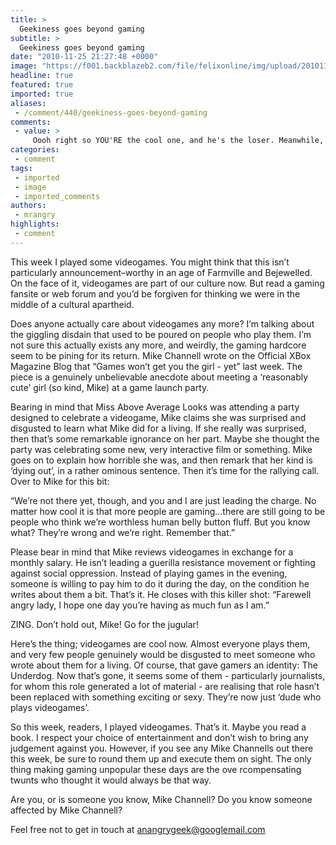 ```yaml
---
title: >
  Geekiness goes beyond gaming
subtitle: >
  Geekiness goes beyond gaming
date: "2010-11-25 21:27:48 +0000"
image: "https://f001.backblazeb2.com/file/felixonline/img/upload/201011182209-nm1010-angrygee.jpg"
headline: true
featured: true
imported: true
aliases:
 - /comment/440/geekiness-goes-beyond-gaming
comments:
 - value: >
     Oooh right so YOU'RE the cool one, and he's the loser. Meanwhile, you're raging like a homeless person. <br> <br>,Join an awesome <a href="http://cooll.net">Gaming Forum</a> today!,Why yes, I did read a book.
categories:
 - comment
tags:
 - imported
 - image
 - imported_comments
authors:
 - mrangry
highlights:
 - comment
---
```


This week I played some videogames. You might think that this isn’t particularly announcement–worthy in an age of Farmville and Bejewelled. On the face of it, videogames are part of our culture now. But read a gaming fansite or web forum and you’d be forgiven for thinking we were in the middle of a cultural apartheid.

Does anyone actually care about videogames any more? I’m talking about the giggling disdain that used to be poured on people who play them. I’m not sure this actually exists any more, and weirdly, the gaming hardcore seem to be pining for its return. Mike Channell wrote on the Official XBox Magazine Blog that “Games won’t get you the girl - yet” last week. The piece is a genuinely unbelievable anecdote about meeting a ‘reasonably cute’ girl (so kind, Mike) at a game launch party.

Bearing in mind that Miss Above Average Looks was attending a party designed to celebrate a videogame, Mike claims she was surprised and disgusted to learn what Mike did for a living. If she really was surprised, then that’s some remarkable ignorance on her part. Maybe she thought the party was celebrating some new, very interactive film or something. Mike goes on to explain how horrible she was, and then remark that her kind is ‘dying out’, in a rather ominous sentence. Then it’s time for the rallying call. Over to Mike for this bit:

“We’re not there yet, though, and you and I are just leading the charge. No matter how cool it is that more people are gaming...there are still going to be people who think we’re worthless human belly button fluff. But you know what? They’re wrong and we’re right. Remember that.”

Please bear in mind that Mike reviews videogames in exchange for a monthly salary. He isn’t leading a guerilla resistance movement or fighting against social oppression. Instead of playing games in the evening, someone is willing to pay him to do it during the day, on the condition he writes about them a bit. That’s it. He closes with this killer shot: “Farewell angry lady, I hope one day you’re having as much fun as I am.”

ZING. Don’t hold out, Mike! Go for the jugular!

Here’s the thing; videogames are cool now. Almost everyone plays them, and very few people genuinely would be disgusted to meet someone who wrote about them for a living. Of course, that gave gamers an identity: The Underdog. Now that’s gone, it seems some of them - particularly journalists, for whom this role generated a lot of material - are realising that role hasn’t been replaced with something exciting or sexy. They’re now just ‘dude who plays videogames’.

So this week, readers, I played videogames. That’s it. Maybe you read a book. I respect your choice of entertainment and don’t wish to bring any judgement against you. However, if you see any Mike Channells out there this week, be sure to round them up and execute them on sight. The only thing making gaming unpopular these days are the ove rcompensating twunts who thought it would always be that way.

Are you, or is someone you know, Mike Channell? Do you know someone affected by Mike Channell?

Feel free not to get in touch at anangrygeek@googlemail.com
